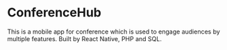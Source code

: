 # ConferenceHub
This is a mobile app for conference which is used to engage audiences by multiple features. Built by React Native, PHP and SQL.
